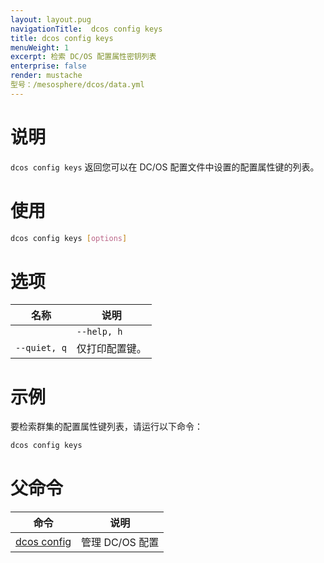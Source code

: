 ```yaml
---
layout: layout.pug
navigationTitle:  dcos config keys
title: dcos config keys
menuWeight: 1
excerpt: 检索 DC/OS 配置属性密钥列表
enterprise: false
render: mustache
型号：/mesosphere/dcos/data.yml
---
```


# 说明

`dcos config keys` 返回您可以在 DC/OS 配置文件中设置的配置属性键的列表。

# 使用

```bash
dcos config keys [options]
```
# 选项

| 名称 | 说明 |
|---------|-------------|
| | `--help, h` | 显示使用情况。|
| `--quiet, q`   |   仅打印配置键。|

<!--
# 权限
要列出群集的配置键，您的用户帐户必须具有以下权限：
-->
# 示例
要检索群集的配置属性键列表，请运行以下命令：

```bash
dcos config keys
```

# 父命令

| 命令 | 说明 |
|---------|-------------|
|[dcos config](/mesosphere/dcos/cn/2.0/cli/command-reference/dcos-config/) | 管理 DC/OS 配置 |
